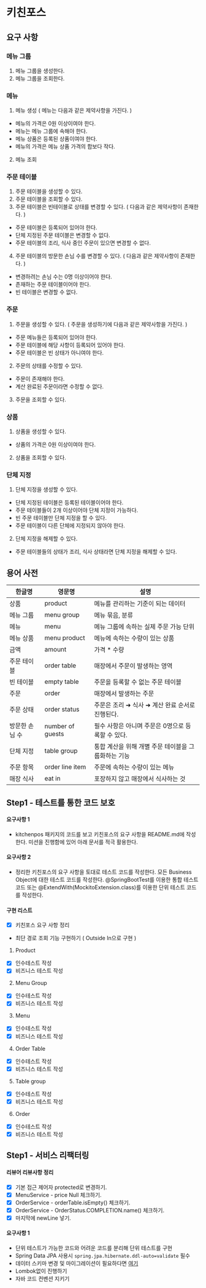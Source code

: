 # 키친포스

## 요구 사항
### 메뉴 그룹
1. 메뉴 그룹을 생성한다.
2. 메뉴 그룹을 조회한다.
### 메뉴
1. 메뉴 생성 ( 메뉴는 다음과 같은 제약사항을 가진다. )
- 메뉴의 가격은 0원 이상이여야 한다.
- 메뉴는 메뉴 그룹에 속해야 한다.
- 메뉴 상품은 등록된 상품이여야 한다.
- 메뉴의 가격은 메뉴 상품 가격의 합보다 작다.
2. 메뉴 조회
### 주문 테이블
1. 주문 테이블을 생성할 수 있다.
2. 주문 테이블을 조회할 수 있다.
3. 주문 테이블은 빈테이블로 상태를 변경할 수 있다. ( 다음과 같은 제약사항이 존재한다. )
- 주문 테이블은 등록되어 있어야 한다.
- 단체 지정된 주문 테이블은 변경할 수 없다.
- 주문 테이블의 조리, 식사 중인 주문이 있으면 변경할 수 없다.
4. 주문 테이블의 방문한 손님 수를 변경할 수 있다. ( 다음과 같은 제약사항이 존재한다. )
- 변경하려는 손님 수는 0명 이상이어야 한다.
- 존재하는 주문 테이블이어야 한다.
- 빈 테이블은 변경할 수 없다.
### 주문
1. 주문을 생성할 수 있다. ( 주문을 생성하기에 다음과 같은 제약사항을 가진다. )
- 주문 메뉴들은 등록되어 있어야 한다.
- 주문 테이블에 해당 사항이 등록되어 있어야 한다.
- 주문 테이블은 빈 상태가 아니여야 한다.
2. 주문의 상태를 수정할 수 있다.
- 주문이 존재해야 한다.
- 계산 완료된 주문이라면 수정할 수 없다.
3. 주문을 조회할 수 있다.
### 상품
1. 상품을 생성할 수 있다.
- 상품의 가격은 0원 이상이여야 한다.
2. 상품을 조회할 수 있다.
### 단체 지정
1. 단체 지정을 생성할 수 있다.
- 단체 지정된 테이블은 등록된 테이블이어야 한다.
- 주문 테이블들이 2개 이상이어야 단체 지정이 가능하다.
- 빈 주문 테이블만 단체 지정을 할 수 있다.
- 주문 테이블이 다른 단체에 지정되지 않아야 한다.
2. 단체 지정을 해제할 수 있다.
- 주문 테이블들의 상태가 조리, 식사 상태라면 단체 지정을 해제할 수 있다.

## 용어 사전

| 한글명 | 영문명 | 설명 |
| --- | --- | --- |
| 상품 | product | 메뉴를 관리하는 기준이 되는 데이터 |
| 메뉴 그룹 | menu group | 메뉴 묶음, 분류 |
| 메뉴 | menu | 메뉴 그룹에 속하는 실제 주문 가능 단위 |
| 메뉴 상품 | menu product | 메뉴에 속하는 수량이 있는 상품 |
| 금액 | amount | 가격 * 수량 |
| 주문 테이블 | order table | 매장에서 주문이 발생하는 영역 |
| 빈 테이블 | empty table | 주문을 등록할 수 없는 주문 테이블 |
| 주문 | order | 매장에서 발생하는 주문 |
| 주문 상태 | order status | 주문은 조리 ➜ 식사 ➜ 계산 완료 순서로 진행된다. |
| 방문한 손님 수 | number of guests | 필수 사항은 아니며 주문은 0명으로 등록할 수 있다. |
| 단체 지정 | table group | 통합 계산을 위해 개별 주문 테이블을 그룹화하는 기능 |
| 주문 항목 | order line item | 주문에 속하는 수량이 있는 메뉴 |
| 매장 식사 | eat in | 포장하지 않고 매장에서 식사하는 것 |

## Step1 - 테스트를 통한 코드 보호
#### 요구사항 1
- kitchenpos 패키지의 코드를 보고 키친포스의 요구 사항을 README.md에 작성한다. 미션을 진행함에 있어 아래 문서를 적극 활용한다.
#### 요구사항 2
- 정리한 키친포스의 요구 사항을 토대로 테스트 코드를 작성한다. 모든 Business Object에 대한 테스트 코드를 작성한다. @SpringBootTest를 이용한 통합 테스트 코드 또는 @ExtendWith(MockitoExtension.class)를 이용한 단위 테스트 코드를 작성한다.
#### 구현 리스트
- [x] 키친포스 요구 사항 정리
* 최단 경로 조회 기능 구현하기 ( Outside In으로 구현 )
1. Product
- [x] 인수테스트 작성
- [x] 비즈니스 테스트 작성
2. Menu Group
- [x] 인수테스트 작성
- [x] 비즈니스 테스트 작성
3. Menu
- [x] 인수테스트 작성
- [x] 비즈니스 테스트 작성
4. Order Table
- [x] 인수테스트 작성
- [x] 비즈니스 테스트 작성
5. Table group
- [x] 인수테스트 작성
- [x] 비즈니스 테스트 작성
6. Order
- [x] 인수테스트 작성
- [x] 비즈니스 테스트 작성

## Step1 - 서비스 리팩터링
#### 리뷰어 리뷰사항 정리
- [x] 기본 접근 제어자 protected로 변경하기.
- [x] MenuService - price Null 체크하기.
- [x] OrderService - orderTable.isEmpty() 체크하기.
- [x] OrderService - OrderStatus.COMPLETION.name() 체크하기.
- [x] 마지막에 newLine 넣기.
#### 요구사항 1
- 단위 테스트가 가능한 코드와 어려운 코드를 분리해 단위 테스트를 구현
- Spring Data JPA 사용시 `spring.jpa.hibernate.ddl-auto=validate` 필수
- 데이터 스키마 변경 및 마이그레이션이 필요하다면 [여기](https://meetup.toast.com/posts/173)
- Lombok없이 진행하기
- 자바 코드 컨벤션 지키기

